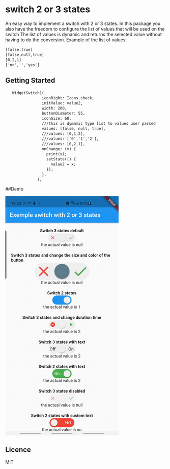 # switch 2 or 3 states

An easy way to implement a switch with 2 or 3 states.
In this package you also have the freedom to configure the list of values that will be used on the switch
The list of values is dynamic and returns the selected value without having to do the conversion.
Example of the list of values:
```
[false,true]
[false,null,true]
[0,2,1]
['no','','yes']
```

## Getting Started


```
   WidgetSwitch1(
                iconRight: Icons.check,
                initValue: value2,
                width: 200,
                buttonDiameter: 55,
                iconSize: 60,
                ///this is dymamic type list to values user parsed
                values: [false, null, true],
                ///values: [0,1,2],
                ///values: ['0','1','2'],
                ///values: [0,2,1],
                onChange: (x) {
                  print(x);
                  setState(() {
                    value2 = x;
                  });
                },
              ),
```

##Demo

![exemple](https://github.com/robertoltrocha/flutter_switch_2_3_states/blob/main/images/example1.gif?raw=true)

## Licence
MIT